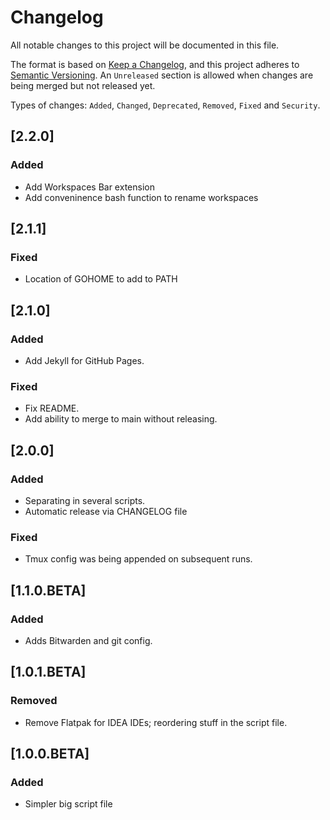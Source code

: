 # Changelog
All notable changes to this project will be documented in this file.

The format is based on [Keep a Changelog](https://keepachangelog.com/en/1.0.0/), and this project adheres to [Semantic Versioning](https://semver.org/spec/v2.0.0.html). An `Unreleased` section is allowed when changes are being merged but not released yet.

Types of changes: `Added`, `Changed`, `Deprecated`, `Removed`, `Fixed` and `Security`.

[//]: # (The latest version must start on line 9. The GitHub Actions of this repo rely on it. You ca use UNRELEASED as the version if you don't want to release.)
## [2.2.0]
### Added
- Add Workspaces Bar extension
- Add conveninence bash function to rename workspaces

## [2.1.1]
### Fixed
- Location of GOHOME to add to PATH

## [2.1.0]
### Added
- Add Jekyll for GitHub Pages.
### Fixed
- Fix README.
- Add ability to merge to main without releasing.

## [2.0.0]
### Added
- Separating in several scripts.
- Automatic release via CHANGELOG file
### Fixed
- Tmux config was being appended on subsequent runs.

## [1.1.0.BETA]
### Added
- Adds Bitwarden and git config.

## [1.0.1.BETA]
### Removed
- Remove Flatpak for IDEA IDEs; reordering stuff in the script file.

## [1.0.0.BETA]
### Added
- Simpler big script file
